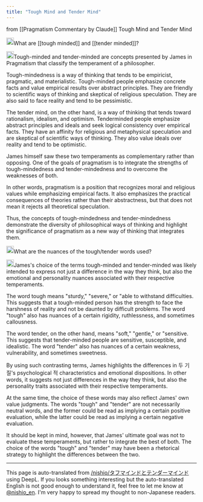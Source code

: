 ```yaml
---
title: "Tough Mind and Tender Mind"
---
```


from  [[Pragmatism Commentary by Claude]]
Tough Mind and Tender Mind

<img src='https://scrapbox.io/api/pages/nishio-en/nishio/icon' alt='nishio.icon' height="19.5"/>What are [[tough minded]] and [[tender minded]]?

<img src='https://scrapbox.io/api/pages/nishio-en/claude/icon' alt='claude.icon' height="19.5"/>Tough-minded and tender-minded are concepts presented by James in Pragmatism that classify the temperament of a philosopher.

Tough-mindedness is a way of thinking that tends to be empiricist, pragmatic, and materialistic. Tough-minded people emphasize concrete facts and value empirical results over abstract principles. They are friendly to scientific ways of thinking and skeptical of religious speculation. They are also said to face reality and tend to be pessimistic.

The tender mind, on the other hand, is a way of thinking that tends toward rationalism, idealism, and optimism. Tenderminded people emphasize abstract principles and ideals and seek logical consistency over empirical facts. They have an affinity for religious and metaphysical speculation and are skeptical of scientific ways of thinking. They also value ideals over reality and tend to be optimistic.

James himself saw these two temperaments as complementary rather than opposing. One of the goals of pragmatism is to integrate the strengths of tough-mindedness and tender-mindedness and to overcome the weaknesses of both.

In other words, pragmatism is a position that recognizes moral and religious values while emphasizing empirical facts. It also emphasizes the practical consequences of theories rather than their abstractness, but that does not mean it rejects all theoretical speculation.

Thus, the concepts of tough-mindedness and tender-mindedness demonstrate the diversity of philosophical ways of thinking and highlight the significance of pragmatism as a new way of thinking that integrates them.

<img src='https://scrapbox.io/api/pages/nishio-en/nishio/icon' alt='nishio.icon' height="19.5"/>What are the nuances of the tough/tender words used?

<img src='https://scrapbox.io/api/pages/nishio-en/claude/icon' alt='claude.icon' height="19.5"/>James's choice of the terms tough-minded and tender-minded was likely intended to express not just a difference in the way they think, but also the emotional and personality nuances associated with their respective temperaments.

The word tough means "sturdy," "severe," or "able to withstand difficulties. This suggests that a tough-minded person has the strength to face the harshness of reality and not be daunted by difficult problems. The word "tough" also has nuances of a certain rigidity, ruthlessness, and sometimes callousness.

The word tender, on the other hand, means "soft," "gentle," or "sensitive. This suggests that tender-minded people are sensitive, susceptible, and idealistic. The word "tender" also has nuances of a certain weakness, vulnerability, and sometimes sweetness.

By using such contrasting terms, James highlights the differences in 두 기질's psychological 적 characteristics and emotional dispositions. In other words, it suggests not just differences in the way they think, but also the personality traits associated with their respective temperaments.

At the same time, the choice of these words may also reflect James' own value judgments. The words "tough" and "tender" are not necessarily neutral words, and the former could be read as implying a certain positive evaluation, while the latter could be read as implying a certain negative evaluation.

It should be kept in mind, however, that James' ultimate goal was not to evaluate these temperaments, but rather to integrate the best of both. The choice of the words "tough" and "tender" may have been a rhetorical strategy to highlight the differences between the two.


---
This page is auto-translated from [/nishio/タフマインドとテンダーマインド](https://scrapbox.io/nishio/タフマインドとテンダーマインド) using DeepL. If you looks something interesting but the auto-translated English is not good enough to understand it, feel free to let me know at [@nishio_en](https://twitter.com/nishio_en). I'm very happy to spread my thought to non-Japanese readers.